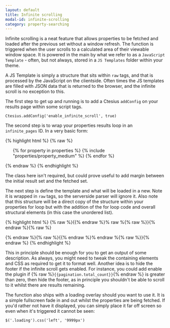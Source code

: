 ```yaml
---
layout: default
title: Infinite scrolling
modal-id: infinite-scrolling
category: property-searching
---
```

Infinite scrolling is a neat feature that allows properties to be fetched and loaded after the previous set without a window refresh. The function is triggered when the user scrolls to a calculated area of their viewable window space. It is powered in the main by what we refer to as a ``JavaScript Template`` - often, but not always, stored in a ``JS Templates`` folder within your theme.

A JS Template is simply a structure that sits within ``raw`` tags, and that is processed by the JavaScript on the clientside. Often times the JS templates are filled with JSON data that is returned to the browser, and the infinite scroll is no exception to this.

The first step to get up and running is to add a Ctesius ``addConfig`` on your results page within some script tags.

``Ctesius.addConfig('enable_infinite_scroll', true)``

The second step is to wrap your properties results loop in an ``infinite_pages`` ID. In a very basic form:

{% highlight html %}
{% raw %}
<div id="infinite_pages"> 
 <div class="infinite_page">
  <ul>
   {% for property in properties %}
    {% include "properties/property_medium" %}
   {% endfor %}
  </ul>
 </div>
</div>
{% endraw %}
{% endhighlight %}

The class here isn't required, but could prove useful to add margin between the initial result set and the fetched set.

The next step is define the template and what will be loaded in a new. Note it is wrapped in ``raw`` tags, so the serverside parser will ignore it. Also note that this structure will be a direct copy of the structure within your properties for loop but with the addition of the for loop code and overall structural elements (in this case the unordered list).

{% highlight html %}
{% raw %}{{% endraw %}% raw %{% raw %}}{% endraw %}{% raw %}
 <script id="infinite_scroll_properties_template" type="text/liquid">
  <ul>
   {% for property in properties %}
    <li>
     <a href="{{ property.property_url }}">
      <img src="{{ property.photo }}">
     </a>
     {{ property.status }}
     <a href="{{ property.property_url }}">
      {{ property.price }}
      {{ property.bedrooms }} bedrooms
      {{ property.road_name }}
     </a>       
     <a class="btn-primary" href="{{ property.property_url }}">Full Details</a>
    </li>
   {% endfor %}
  </ul>
 </script>
{% endraw %}{% raw %}{{% endraw %}% endraw %{% raw %}}{% endraw %}
{% endhighlight %}

This in principle should be enough for you to get an output of some description. As always, you might need to tweak the containing elements and CSS as required to get it to format well. Another idea is to hide the footer if the infinite scroll gets enabled. For instance, you could add enable the plugin if {% raw %}``{{pagination.total_count}}``{% endraw %} is greater than zero, then hide the footer, as in principle you shouldn't be able to scroll to it whilst there are results remaining.

The function also ships with a loading overlay should you want to use it. It is a simple fullscreen fade in and out whilst the properties are being fetched. If you'd rather not have it displayed, you can simply place it far off screen so even when it's triggered it cannot be seen:

``$('.loading').css('left', '9999px')``